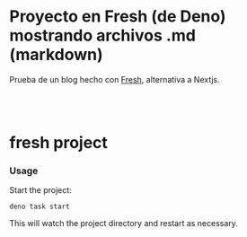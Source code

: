# Proyecto en Fresh (de Deno) mostrando archivos .md (markdown)
Prueba de un blog hecho con [Fresh](https://fresh.deno.dev/), alternativa a Nextjs.

<br><br>

# fresh project

### Usage

Start the project:

```
deno task start
```

This will watch the project directory and restart as necessary.
